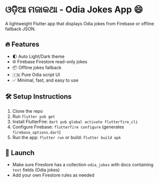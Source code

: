 # ଓଡ଼ିଆ ମଜାକଥା - Odia Jokes App 😄

A lightweight Flutter app that displays Odia jokes from Firebase or offline fallback JSON.

## 🔥 Features

- 🌓 Auto Light/Dark theme  
- 🌐 Firebase Firestore read-only jokes  
- 📦 Offline jokes fallback  
- 🇮🇳 Pure Odia script UI  
- ✅ Minimal, fast, and easy to use

## 🛠️ Setup Instructions

1. Clone the repo  
2. Run `flutter pub get`  
3. Install FlutterFire: `dart pub global activate flutterfire_cli`  
4. Configure Firebase: `flutterfire configure` (generates `firebase_options.dart`)  
5. Run the app: `flutter run` or build: `flutter build apk`

## 🚀 Launch
- Make sure Firestore has a collection `odia_jokes` with docs containing `text` fields (Odia jokes)
- Add your own Firestore rules as needed
